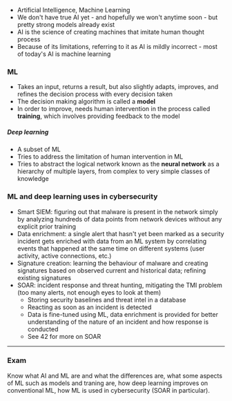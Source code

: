 - Artificial Intelligence, Machine Learning
- We don't have true AI yet - and hopefully we won't anytime soon - but pretty strong models already exist
- AI is the science of creating machines that imitate human thought process
- Because of its limitations, referring to it as AI is mildly incorrect - most of today's AI is machine learning

### ML

- Takes an input, returns a result, but also slightly adapts, improves, and refines the decision process with every decision taken
- The decision making algorithm is called a **model**
- In order to improve, needs human intervention in the process called **training**, which involves providing feedback to the model

##### Deep learning
- A subset of ML
- Tries to address the limitation of human intervention in ML
- Tries to abstract the logical network known as the **neural network** as a hierarchy of multiple layers, from complex to very simple classes of knowledge

### ML and deep learning uses in cybersecurity

- Smart SIEM: figuring out that malware is present in the network simply by analyzing hundreds of data points from network devices without any explicit prior training
- Data enrichment: a single alert that hasn't yet been marked as a security incident gets enriched with data from an ML system by correlating events that happened at the same time on different systems (user activity, active connections, etc.)
- Signature creation: learning the behaviour of malware and creating signatures based on observed current and historical data; refining existing signatures
- SOAR: incident response and threat hunting, mitigating the TMI problem (too many alerts, not enough eyes to look at them)
	- Storing security baselines and threat intel in a database
	- Reacting as soon as an incident is detected
	- Data is fine-tuned using ML, data enrichment is provided for better understanding of the nature of an incident and how response is conducted
	- See 42 for more on SOAR

---

### Exam

Know what AI and ML are and what the differences are, what some aspects of ML such as models and traning are, how deep learning improves on conventional ML, how ML is used in cybersecurity (SOAR in particular).